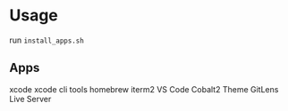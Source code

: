 # Usage

run `install_apps.sh`


## Apps

xcode
xcode cli tools
homebrew
iterm2
VS Code
    Cobalt2 Theme
    GitLens
    Live Server
    